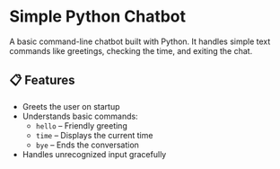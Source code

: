 # Simple Python Chatbot

A basic command-line chatbot built with Python. It handles simple text commands like greetings, checking the time, and exiting the chat.

## 📋 Features

- Greets the user on startup
- Understands basic commands:
  - `hello` – Friendly greeting
  - `time` – Displays the current time
  - `bye` – Ends the conversation
- Handles unrecognized input gracefully

## 

